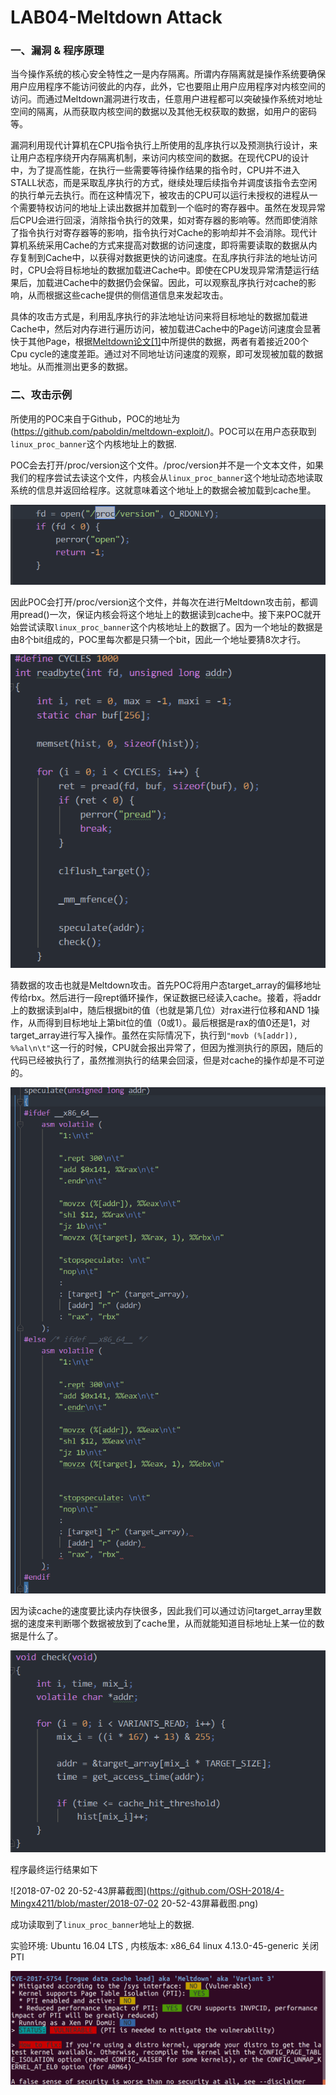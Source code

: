 # LAB04-Meltdown Attack

### 一、漏洞 & 程序原理

当今操作系统的核心安全特性之一是内存隔离。所谓内存隔离就是操作系统要确保用户应用程序不能访问彼此的内存，此外，它也要阻止用户应用程序对内核空间的访问。而通过Meltdown漏洞进行攻击，任意用户进程都可以突破操作系统对地址空间的隔离，从而获取内核空间的数据以及其他无权获取的数据，如用户的密码等。

漏洞利用现代计算机在CPU指令执行上所使用的乱序执行以及预测执行设计，来让用户态程序绕开内存隔离机制，来访问内核空间的数据。在现代CPU的设计中，为了提高性能，在执行一些需要等待操作结果的指令时，CPU并不进入STALL状态，而是采取乱序执行的方式，继续处理后续指令并调度该指令去空闲的执行单元去执行。而在这种情况下，被攻击的CPU可以运行未授权的进程从一个需要特权访问的地址上读出数据并加载到一个临时的寄存器中。虽然在发现异常后CPU会进行回滚，消除指令执行的效果，如对寄存器的影响等。然而即使消除了指令执行对寄存器等的影响，指令执行对Cache的影响却并不会消除。现代计算机系统采用Cache的方式来提高对数据的访问速度，即将需要读取的数据从内存复制到Cache中，以获得对数据更快的访问速度。在乱序执行非法的地址访问时，CPU会将目标地址的数据加载进Cache中。即使在CPU发现异常清楚运行结果后，加载进Cache中的数据仍会保留。因此，可以观察乱序执行对cache的影响，从而根据这些cache提供的侧信道信息来发起攻击。

具体的攻击方式是，利用乱序执行的非法地址访问来将目标地址的数据加载进Cache中，然后对内存进行遍历访问，被加载进Cache中的Page访问速度会显著快于其他Page，根据[Meltdown论文[1]](https://meltdownattack.com/meltdown.pdf)中所提供的数据，两者有着接近200个Cpu cycle的速度差距。通过对不同地址访问速度的观察，即可发现被加载的数据地址。从而推测出更多的数据。

### 二、攻击示例

所使用的POC来自于Github，POC的地址为(https://github.com/paboldin/meltdown-exploit/)。POC可以在用户态获取到`linux_proc_banner`这个内核地址上的数据.

POC会去打开/proc/version这个文件。/proc/version并不是一个文本文件，如果我们的程序尝试去读这个文件，内核会从`linux_proc_banner`这个地址动态地读取系统的信息并返回给程序。这就意味着这个地址上的数据会被加载到cache里。

![Snipaste_2018-07-02_19-06-17](https://github.com/OSH-2018/4-Mingx4211/blob/master/Snipaste_2018-07-02_19-06-17.png)

因此POC会打开/proc/version这个文件，并每次在进行Meltdown攻击前，都调用pread()一次，保证内核会将这个地址上的数据读到cache中。接下来POC就开始尝试读取`linux_proc_banner`这个内核地址上的数据了。因为一个地址的数据是由8个bit组成的，POC里每次都是只猜一个bit，因此一个地址要猜8次才行。

![Snipaste_2018-07-02_19-09-40](https://github.com/OSH-2018/4-Mingx4211/blob/master/Snipaste_2018-07-02_19-09-40.png)

猜数据的攻击也就是Meltdown攻击。首先POC将用户态target_array的偏移地址传给rbx。然后进行一段rept循环操作，保证数据已经读入cache。接着，将addr上的数据读到al中，随后根据bit的值（也就是第几位）对rax进行位移和AND 1操作，从而得到目标地址上第bit位的值（0或1）。最后根据是rax的值0还是1，对target_array进行写入操作。虽然在实际情况下，执行到`"movb (%[addr]), %%al\n\t"`这一行的时候，CPU就会报出异常了，但因为推测执行的原因，随后的代码已经被执行了，虽然推测执行的结果会回滚，但是对cache的操作却是不可逆的。

![Snipaste_2018-07-02_19-11-50](https://github.com/OSH-2018/4-Mingx4211/blob/master/Snipaste_2018-07-02_19-11-50.png)

因为读cache的速度要比读内存快很多，因此我们可以通过访问target_array里数据的速度来判断哪个数据被放到了cache里，从而就能知道目标地址上某一位的数据是什么了。

![Snipaste_2018-07-02_19-12-27](https://github.com/OSH-2018/4-Mingx4211/blob/master/Snipaste_2018-07-02_19-12-27.png)

程序最终运行结果如下

![2018-07-02 20-52-43屏幕截图](https://github.com/OSH-2018/4-Mingx4211/blob/master/2018-07-02 20-52-43屏幕截图.png)

成功读取到了`linux_proc_banner`地址上的数据.



实验环境: Ubuntu 16.04 LTS , 内核版本: x86_64 linux 4.13.0-45-generic 关闭PTI

![check](https://github.com/OSH-2018/4-Mingx4211/blob/master/check.png)